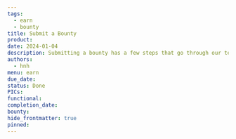 ```yaml
---
tags:
  - earn
  - bounty
title: Submit a Bounty
product: 
date: 2024-01-04
description: Submitting a bounty has a few steps that go through our team to validate and assign the bounty amount, who will be in charge of that bounty, and how many members will participate with us.
authors:
  - hnh
menu: earn
due_date: 
status: Done
PICs: 
functional: 
completion_date: 
bounty: 
hide_frontmatter: true
pinned:
---
```

